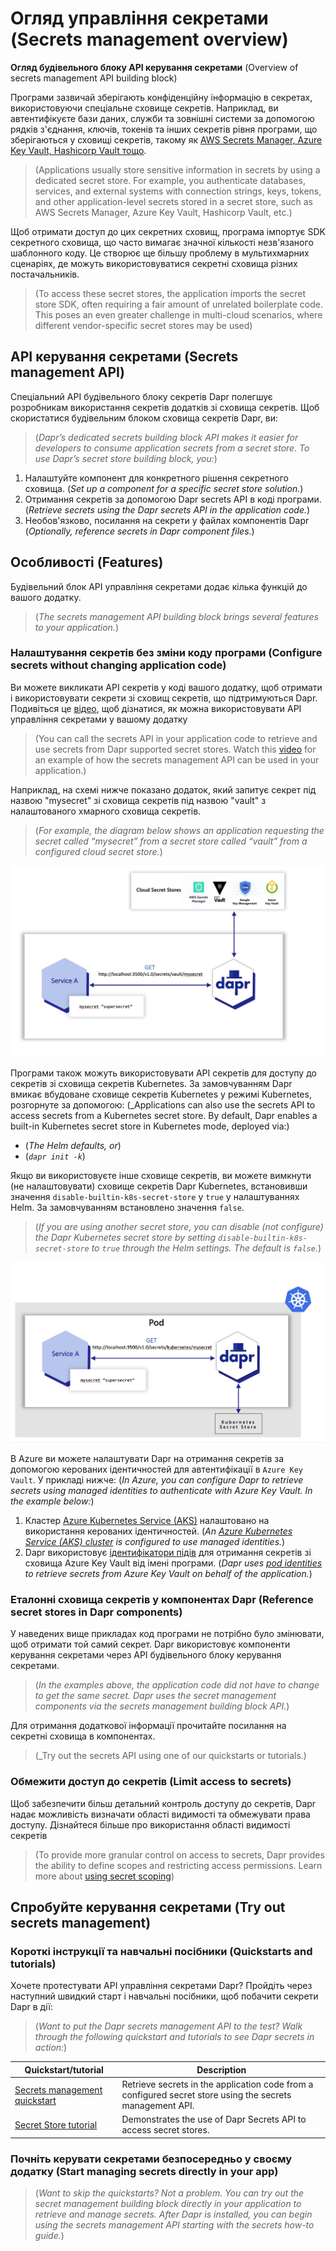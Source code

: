 # Огляд управління секретами (Secrets management overview)

**Огляд будівельного блоку API керування секретами**
(Overview of secrets management API building block)

Програми зазвичай зберігають конфіденційну інформацію в секретах, використовуючи спеціальне сховище секретів. Наприклад, ви автентифікуєте бази даних, служби та зовнішні системи за допомогою рядків з'єднання, ключів, токенів та інших секретів рівня програми, що зберігаються у сховищі секретів, такому як [AWS Secrets Manager, Azure Key Vault, Hashicorp Vault тощо](https://docs.dapr.io/reference/components-reference/supported-secret-stores/).


>(Applications usually store sensitive information in secrets by using a dedicated secret store. For example, you authenticate databases, services, and external systems with connection strings, keys, tokens, and other application-level secrets stored in a secret store, such as AWS Secrets Manager, Azure Key Vault, Hashicorp Vault, etc.)

Щоб отримати доступ до цих секретних сховищ, програма імпортує SDK секретного сховища, що часто вимагає значної кількості незв'язаного шаблонного коду. Це створює ще більшу проблему в мультихмарних сценаріях, де можуть використовуватися секретні сховища різних постачальників.

>(To access these secret stores, the application imports the secret store SDK, often requiring a fair amount of unrelated boilerplate code. This poses an even greater challenge in multi-cloud scenarios, where different vendor-specific secret stores may be used)

## API керування секретами (Secrets management API)

Спеціальний API будівельного блоку секретів Dapr полегшує розробникам використання секретів додатків зі сховища секретів. Щоб скористатися будівельним блоком сховища секретів Dapr, ви:

>(_Dapr’s dedicated secrets building block API makes it easier for developers to consume application secrets from a secret store. To use Dapr’s secret store building block, you:_)

1. Налаштуйте компонент для конкретного рішення секретного сховища. (_Set up a component for a specific secret store solution._)
2. Отримання секретів за допомогою Dapr secrets API в коді програми. (_Retrieve secrets using the Dapr secrets API in the application code._)
3. Необов'язково, посилання на секрети у файлах компонентів Dapr (_Optionally, reference secrets in Dapr component files._)

## Особливості (Features)

Будівельний блок API управління секретами додає кілька функцій до вашого додатку.

>(_The secrets management API building block brings several features to your application._)

### Налаштування секретів без зміни коду програми (Configure secrets without changing application code)

Ви можете викликати API секретів у коді вашого додатку, щоб отримати і використовувати секрети зі сховищ секретів, що підтримуються Dapr. Подивіться це [відео](https://www.youtube.com/watch?v=OtbYCBt9C34&t=1818), щоб дізнатися, як можна використовувати API управління секретами у вашому додатку


>(You can call the secrets API in your application code to retrieve and use secrets from Dapr supported secret stores. Watch this [video](https://www.youtube.com/watch?v=OtbYCBt9C34&t=1818) for an example of how the secrets management API can be used in your application.)

Наприклад, на схемі нижче показано додаток, який запитує секрет під назвою "mysecret" зі сховища секретів під назвою "vault" з налаштованого хмарного сховища секретів.

>(_For example, the diagram below shows an application requesting the secret called “mysecret” from a secret store called “vault” from a configured cloud secret store._)

![img.png](img.png)

Програми також можуть використовувати API секретів 
для доступу до секретів зі сховища секретів 
Kubernetes. 
За замовчуванням Dapr вмикає вбудоване сховище секретів Kubernetes у режимі Kubernetes, розгорнуте за допомогою:
(_Applications can also use the secrets API to access secrets from a Kubernetes secret store. By default, Dapr enables a built-in Kubernetes secret store in Kubernetes mode, deployed via:)

- (_The Helm defaults, or_)
- (_`dapr init -k`_)

Якщо ви використовуєте інше сховище секретів, 
ви можете вимкнути (не налаштовувати) сховище
секретів Dapr Kubernetes, встановивши значення `disable-builtin-k8s-secret-store` у `true`
у налаштуваннях Helm. За замовчуванням встановлено значення `false`.

>(_If you are using another secret store, you can disable (not configure) the Dapr Kubernetes secret store by setting `disable-builtin-k8s-secret-store` to `true` through the Helm settings. The default is `false`._)

![img_1.png](img_1.png)

В Azure ви можете налаштувати Dapr на отримання секретів за допомогою керованих ідентичностей для автентифікації в `Azure Key Vault`. У прикладі нижче:
(_In Azure, you can configure Dapr to retrieve secrets using managed identities to authenticate with Azure Key Vault. In the example below:_)

1. Кластер [Azure Kubernetes Service (AKS)](https://docs.microsoft.com/azure/aks) налаштовано на використання керованих ідентичностей. (_An [Azure Kubernetes Service (AKS) cluster](https://docs.microsoft.com/azure/aks) is configured to use managed identities._)
2. Dapr використовує [ідентифікатори підів](https://docs.microsoft.com/azure/aks/operator-best-practices-identity#use-pod-identities) для отримання секретів зі сховища Azure Key Vault від імені програми. (_Dapr uses [pod identities](https://docs.microsoft.com/azure/aks/operator-best-practices-identity#use-pod-identities) to retrieve secrets from Azure Key Vault on behalf of the application._)

### Еталонні сховища секретів у компонентах Dapr (Reference secret stores in Dapr components)


У наведених вище прикладах код програми не потрібно було змінювати, щоб отримати той самий секрет. Dapr використовує компоненти керування секретами через API будівельного блоку керування секретами.

>(_In the examples above, the application code did not have to change to get the same secret. Dapr uses the secret management components via the secrets management building block API._)

Для отримання додаткової інформації прочитайте посилання на секретні сховища в компонентах.

>(_Try out the secrets API using one of our quickstarts or tutorials.)

### Обмежити доступ до секретів (Limit access to secrets)

Щоб забезпечити більш детальний контроль доступу до секретів, Dapr надає можливість визначати області видимості та обмежувати права доступу. Дізнайтеся більше про використання області видимості секретів

>(To provide more granular control on access to secrets, Dapr provides the ability to define scopes and restricting access permissions. Learn more about [using secret scoping](https://docs.dapr.io/developing-applications/building-blocks/secrets/secrets-scopes/))

## Спробуйте керування секретами (Try out secrets management)

### Короткі інструкції та навчальні посібники (Quickstarts and tutorials)

Хочете протестувати API управління секретами Dapr? Пройдіть через наступний швидкий старт і навчальні посібники, щоб побачити секрети Dapr в дії:

>(_Want to put the Dapr secrets management API to the test? Walk through the following quickstart and tutorials to see Dapr secrets in action:_)


| Quickstart/tutorial| Description |
|---|---|
| [Secrets management quickstart](https://docs.dapr.io/getting-started/quickstarts/secrets-quickstart/) | 	Retrieve secrets in the application code from a configured secret store using the secrets management API. |
| [Secret Store tutorial](https://github.com/dapr/quickstarts/tree/master/tutorials/secretstore)       | 	Demonstrates the use of Dapr Secrets API to access secret stores.                                         |


### Почніть керувати секретами безпосередньо у своєму додатку (Start managing secrets directly in your app)

>(_Want to skip the quickstarts? Not a problem. You can try out the secret management building block directly in your application to retrieve and manage secrets. After Dapr is installed, you can begin using the secrets management API starting with the secrets how-to guide._)